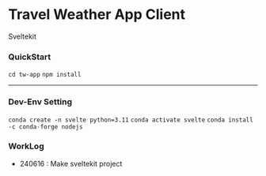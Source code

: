 # Travel Weather App Client

Sveltekit

### QuickStart

`cd tw-app`
`npm install`

---

### Dev-Env Setting
`conda create -n svelte python=3.11`
`conda activate svelte`
`conda install -c conda-forge nodejs`

### WorkLog

- 240616 : Make sveltekit project
